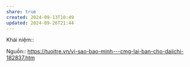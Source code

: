 ```yaml
---
share: true
created: 2024-09-13T10:49
updated: 2024-09-26T21:44
---
```

Khái niệm:: 

Nguồn:: https://tuoitre.vn/vi-sao-bao-minh---cmg-lai-ban-cho-daiichi-182837.htm